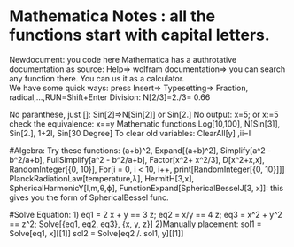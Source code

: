 # Mathematica Notes : all the functions start with capital letters.
Newdocument: you code here
Mathematica has a authrotative documentation as source: Help=> wolfram documentation=> you can search any function there.
You can us it as a calculator.   
We have some quick ways: press Insert=> Typesetting=> Fraction, radical,...,RUN=Shift+Enter
 Division: N[2/3]=2./3= 0.66

No paranthese, just []: Sin[2]=>N[Sin[2]] or Sin[2.]
No output: x=5; or x:=5
check the equivalence: x==y 
Mathematic functions:Log[10,100], N[Sin[3]], Sin[2.], 1+2I, Sin[30 Degree] 
To clear old variables: ClearAll[y]                                                                                                        ,ii=I

#Algebra:
Try these functions:    (a+b)^2, Expand[(a+b)^2], Simplify[a^2 - b^2/a+b], FullSimplify[a^2 - b^2/a+b], Factor[x^2+ x^2/3], D[x^2+x,x], RandomInteger[{0, 10}], For[i = 0, i < 10, i++, print[RandomInteger[{0, 10}]]]
PlanckRadiationLaw[temperature,λ], HermitH[3,x], SphericalHarmonicY[l,m,θ,ϕ], FunctionExpand[SphericalBesselJ[3, x]]: this gives you the form of SphericalBessel func.

#Solve Equation:
1)
eq1 = 2 x + y == 3 z;
eq2 = x/y == 4 z;
eq3 = x^2 + y^2 == z^2;
Solve[{eq1, eq2, eq3}, {x, y, z}]
2)Manually placement: 
sol1 = Solve[eq1, x][[1]]
sol2 = Solve[eq2 /. sol1, y][[1]]

